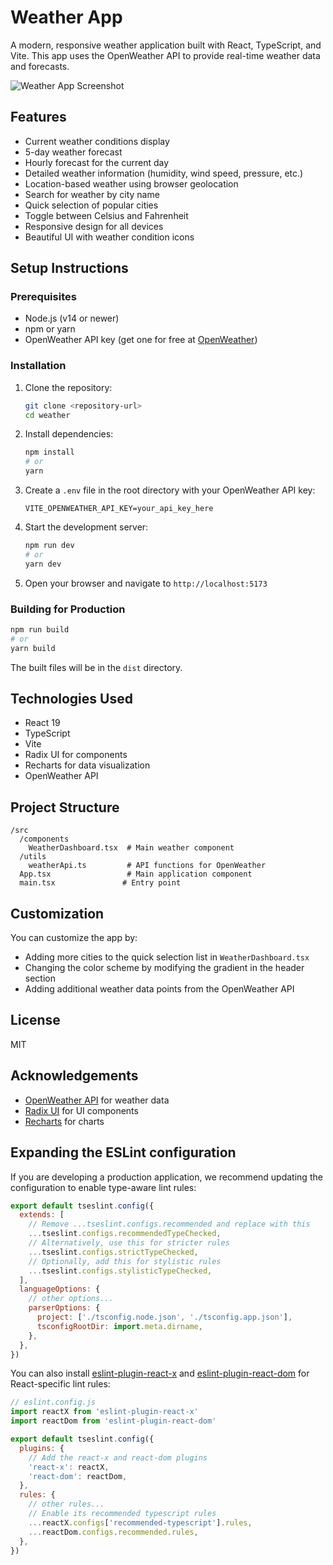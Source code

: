 # Weather App

A modern, responsive weather application built with React, TypeScript, and Vite. This app uses the OpenWeather API to provide real-time weather data and forecasts.

![Weather App Screenshot](https://via.placeholder.com/800x450.png?text=Weather+App+Screenshot)

## Features

- Current weather conditions display
- 5-day weather forecast
- Hourly forecast for the current day
- Detailed weather information (humidity, wind speed, pressure, etc.)
- Location-based weather using browser geolocation
- Search for weather by city name
- Quick selection of popular cities
- Toggle between Celsius and Fahrenheit
- Responsive design for all devices
- Beautiful UI with weather condition icons

## Setup Instructions

### Prerequisites

- Node.js (v14 or newer)
- npm or yarn
- OpenWeather API key (get one for free at [OpenWeather](https://openweathermap.org/api))

### Installation

1. Clone the repository:
   ```bash
   git clone <repository-url>
   cd weather
   ```

2. Install dependencies:
   ```bash
   npm install
   # or
   yarn
   ```

3. Create a `.env` file in the root directory with your OpenWeather API key:
   ```
   VITE_OPENWEATHER_API_KEY=your_api_key_here
   ```

4. Start the development server:
   ```bash
   npm run dev
   # or
   yarn dev
   ```

5. Open your browser and navigate to `http://localhost:5173`

### Building for Production

```bash
npm run build
# or
yarn build
```

The built files will be in the `dist` directory.

## Technologies Used

- React 19
- TypeScript
- Vite
- Radix UI for components
- Recharts for data visualization
- OpenWeather API

## Project Structure

```
/src
  /components
    WeatherDashboard.tsx  # Main weather component
  /utils
    weatherApi.ts         # API functions for OpenWeather
  App.tsx                 # Main application component
  main.tsx               # Entry point
```

## Customization

You can customize the app by:

- Adding more cities to the quick selection list in `WeatherDashboard.tsx`
- Changing the color scheme by modifying the gradient in the header section
- Adding additional weather data points from the OpenWeather API

## License

MIT

## Acknowledgements

- [OpenWeather API](https://openweathermap.org/api) for weather data
- [Radix UI](https://www.radix-ui.com/) for UI components
- [Recharts](https://recharts.org/) for charts

## Expanding the ESLint configuration

If you are developing a production application, we recommend updating the configuration to enable type-aware lint rules:

```js
export default tseslint.config({
  extends: [
    // Remove ...tseslint.configs.recommended and replace with this
    ...tseslint.configs.recommendedTypeChecked,
    // Alternatively, use this for stricter rules
    ...tseslint.configs.strictTypeChecked,
    // Optionally, add this for stylistic rules
    ...tseslint.configs.stylisticTypeChecked,
  ],
  languageOptions: {
    // other options...
    parserOptions: {
      project: ['./tsconfig.node.json', './tsconfig.app.json'],
      tsconfigRootDir: import.meta.dirname,
    },
  },
})
```

You can also install [eslint-plugin-react-x](https://github.com/Rel1cx/eslint-react/tree/main/packages/plugins/eslint-plugin-react-x) and [eslint-plugin-react-dom](https://github.com/Rel1cx/eslint-react/tree/main/packages/plugins/eslint-plugin-react-dom) for React-specific lint rules:

```js
// eslint.config.js
import reactX from 'eslint-plugin-react-x'
import reactDom from 'eslint-plugin-react-dom'

export default tseslint.config({
  plugins: {
    // Add the react-x and react-dom plugins
    'react-x': reactX,
    'react-dom': reactDom,
  },
  rules: {
    // other rules...
    // Enable its recommended typescript rules
    ...reactX.configs['recommended-typescript'].rules,
    ...reactDom.configs.recommended.rules,
  },
})
```
